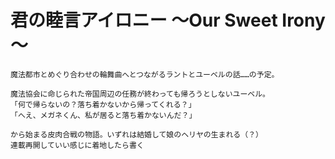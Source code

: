 # 君の睦言アイロニー ～Our Sweet Irony～

```  
魔法都市とめぐり合わせの輪舞曲へとつながるラントとユーベルの話……の予定。  

魔法協会に命じられた帝国周辺の任務が終わっても帰ろうとしないユーベル。  
「何で帰らないの？落ち着かないから帰ってくれる？」  
「へえ、メガネくん、私が居ると落ち着かないんだ？」  

から始まる皮肉合戦の物語。いずれは結婚して娘のヘリヤの生まれる（？）  
連載再開していい感じに着地したら書く  
```  